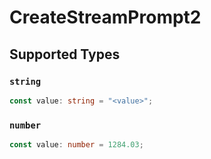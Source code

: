# CreateStreamPrompt2


## Supported Types

### `string`

```typescript
const value: string = "<value>";
```

### `number`

```typescript
const value: number = 1284.03;
```

